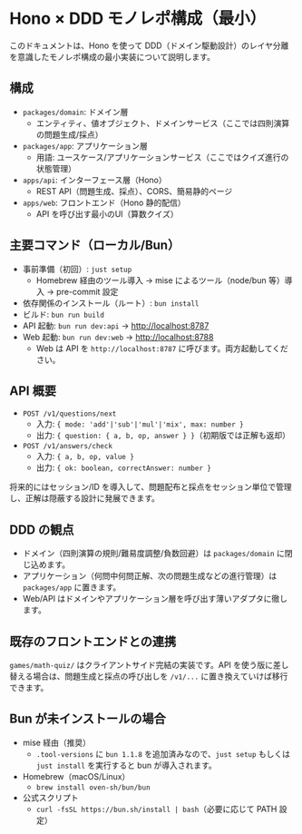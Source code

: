 # Hono × DDD モノレポ構成（最小）

このドキュメントは、Hono を使って DDD（ドメイン駆動設計）のレイヤ分離を意識したモノレポ構成の最小実装について説明します。

## 構成

- `packages/domain`: ドメイン層
  - エンティティ、値オブジェクト、ドメインサービス（ここでは四則演算の問題生成/採点）
- `packages/app`: アプリケーション層
  - 用語: ユースケース/アプリケーションサービス（ここではクイズ進行の状態管理）
- `apps/api`: インターフェース層（Hono）
  - REST API（問題生成、採点）、CORS、簡易静的ページ
- `apps/web`: フロントエンド（Hono 静的配信）
  - API を呼び出す最小のUI（算数クイズ）

## 主要コマンド（ローカル/Bun）

- 事前準備（初回）: `just setup`
  - Homebrew 経由のツール導入 → mise によるツール（node/bun 等）導入 → pre-commit 設定
- 依存関係のインストール（ルート）: `bun install`
- ビルド: `bun run build`
- API 起動: `bun run dev:api` → <http://localhost:8787>
- Web 起動: `bun run dev:web` → <http://localhost:8788>
  - Web は API を `http://localhost:8787` に呼びます。両方起動してください。

## API 概要

- `POST /v1/questions/next`
  - 入力: `{ mode: 'add'|'sub'|'mul'|'mix', max: number }`
  - 出力: `{ question: { a, b, op, answer } }`（初期版では正解も返却）
- `POST /v1/answers/check`
  - 入力: `{ a, b, op, value }`
  - 出力: `{ ok: boolean, correctAnswer: number }`

将来的にはセッション/ID を導入して、問題配布と採点をセッション単位で管理し、正解は隠蔽する設計に発展できます。

## DDD の観点

- ドメイン（四則演算の規則/難易度調整/負数回避）は `packages/domain` に閉じ込めます。
- アプリケーション（何問中何問正解、次の問題生成などの進行管理）は `packages/app` に置きます。
- Web/API はドメインやアプリケーション層を呼び出す薄いアダプタに徹します。

## 既存のフロントエンドとの連携

`games/math-quiz/` はクライアントサイド完結の実装です。API を使う版に差し替える場合は、問題生成と採点の呼び出しを `/v1/...` に置き換えていけば移行できます。

## Bun が未インストールの場合

- mise 経由（推奨）
  - `.tool-versions` に `bun 1.1.8` を追加済みなので、`just setup` もしくは `just install` を実行すると bun が導入されます。
- Homebrew（macOS/Linux）
  - `brew install oven-sh/bun/bun`
- 公式スクリプト
  - `curl -fsSL https://bun.sh/install | bash`（必要に応じて PATH 設定）

